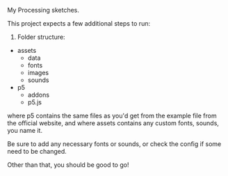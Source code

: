 My Processing sketches.

This project expects a few additional steps to run:

1. Folder structure:

- assets
  - data
  - fonts
  - images
  - sounds
- p5
  - addons
  - p5.js

where p5 contains the same files as you'd get from the example file from the official website,
and where assets contains any custom fonts, sounds, you name it.

Be sure to add any necessary fonts or sounds, or check the config if some need to be changed.

Other than that, you should be good to go!